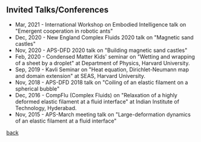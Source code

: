 ## Invited Talks/Conferences

- Mar, 2021 - International Workshop on Embodied Intelligence talk on "Emergent cooperation in robotic ants"
- Dec, 2020 - New England Complex Fluids 2020 talk on "Magnetic sand castles"
- Nov, 2020 - APS-DFD 2020 talk on "Building magnetic sand castles"
- Feb, 2020 - Condensed Matter Kids' seminar on "Wetting and wrapping of a sheet by a droplet" at Department of Physics, Harvard University.
- Sep, 2019 - Kavli Seminar on "Heat equation, Dirichlet-Neumann map and domain extension" at SEAS, Harvard University.
- Nov, 2018 - APS-DFD 2018 talk on "Coiling of an elastic filament on a spherical bubble"
- Dec, 2016 - CompFlu (Complex Fluids) on "Relaxation of a highly deformed elastic filament at a fluid interface" at Indian Institute of Technology, Hyderabad.
- Nov, 2015 - APS-March meeting talk on "Large-deformation dynamics of an elastic filament at a fluid interface"

[back](./)
